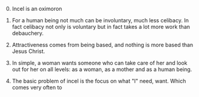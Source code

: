 0. Incel is an oximoron

1. For a human being not much can be involuntary, much less celibacy. In fact celibacy not only is voluntary but in fact takes a lot more work than debauchery.

2. Attractiveness comes from being based, and nothing is more based than Jesus Christ.

3. In simple, a woman wants someone who can take care of her and look out for her on all levels: as a woman, as a mother and as a human being.

4. The basic problem of incel is the focus on what "I" need, want. Which comes very often to

